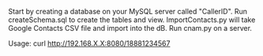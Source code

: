 Start by creating a database on your MySQL server called "CallerID".
Run createSchema.sql to create the tables and view.
ImportContacts.py will take Google Contacts CSV file and import into the dB.
Run cnam.py on a server.

Usage: curl http://192.168.X.X:8080/18881234567

